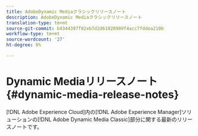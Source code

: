 ```yaml
---
title: AdobeDynamic Mediaクラシックリリースノート
description: AdobeDynamic Mediaクラシックリリースノート
translation-type: tm+mt
source-git-commit: b4344397f82eb7d2d61020909f4acc7fddea210b
workflow-type: tm+mt
source-wordcount: '27'
ht-degree: 0%

---
```



# Dynamic Mediaリリースノート{#dynamic-media-release-notes}

[!DNL Adobe Experience Cloud]内の[!DNL Adobe Experience Manager]ソリューションの[!DNL Adobe Dynamic Media Classic]部分に関する最新のリリースノートです。